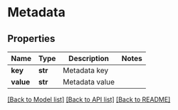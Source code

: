 # Metadata

## Properties
Name | Type | Description | Notes
------------ | ------------- | ------------- | -------------
**key** | **str** | Metadata key | 
**value** | **str** | Metadata value | 

[[Back to Model list]](../README.md#documentation-for-models) [[Back to API list]](../README.md#documentation-for-api-endpoints) [[Back to README]](../README.md)

